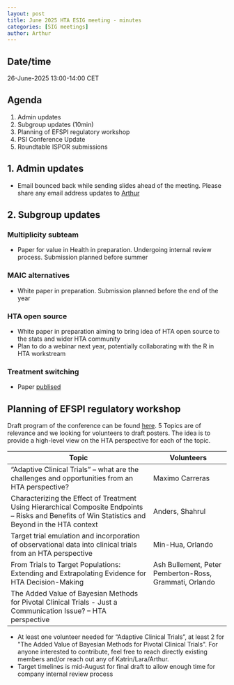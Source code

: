 ```yaml
---
layout: post
title: June 2025 HTA ESIG meeting - minutes 
categories: [SIG meetings]
author: Arthur
---
```



## Date/time
26-June-2025 13:00-14:00 CET

## Agenda
1. Admin updates
2. Subgroup updates (10min)
3. Planning of EFSPI regulatory workshop
4. PSI Conference Update​
5. Roundtable ISPOR submissions​

## 1. Admin updates 

- Email bounced back while sending slides ahead of the meeting. Please share any email address updates to [Arthur](mailto:arthur.allignol@daiichisankyo.com)

## 2. Subgroup updates

### Multiplicity subteam
- Paper for value in Health in preparation. Undergoing internal review process. Submission planned before summer

### MAIC alternatives
- White paper in preparation. Submission planned before the end of the year

### HTA open source
- White paper in preparation aiming to bring idea of HTA open source to the stats and wider HTA community
- Plan to do a webinar next year, potentially collaborating with the R in HTA workstream

### Treatment switching
- Paper [publised](https://onlinelibrary.wiley.com/doi/10.1002/pst.70019) 

## Planning of EFSPI regulatory workshop

Draft program of the conference can be found
[here](https://efspieurope.github.io/workshop/next.html). 5 Topics are
of relevance and we looking for volunteers to draft posters. The idea
is to provide a high-level view on the HTA perspective for each of
the topic.

| Topic                                                                                                                                              | Volunteers                                             |
|----------------------------------------------------------------------------------------------------------------------------------------------------|--------------------------------------------------------|
| “Adaptive Clinical Trials” – what are the challenges and opportunities from an HTA perspective?                                                    | Maximo Carreras                                                       |
| Characterizing the Effect of Treatment Using Hierarchical Composite Endpoints – Risks and Benefits of Win Statistics and Beyond in the HTA context | Anders, Shahrul                                        |
| Target trial emulation and incorporation of observational data into clinical trials from an HTA perspective                                        | Min-Hua, Orlando                                       |
| From Trials to Target Populations: Extending and Extrapolating Evidence for HTA Decision-Making                                                    | Ash Bullement, Peter Pemberton-Ross, Grammati, Orlando |
| The Added Value of Bayesian Methods for Pivotal Clinical Trials - Just a Communication Issue? – HTA perspective                                    |                                                        |

- At least one volunteer needed for “Adaptive Clinical Trials”, at
  least 2 for "The Added Value of Bayesian Methods for Pivotal Clinical
  Trials".  For anyone interested to contribute, feel free to reach
  directly existing members and/or reach out any of Katrin/Lara/Arthur.
- Target timelines is mid-August for final draft to allow enough time for company internal review process
